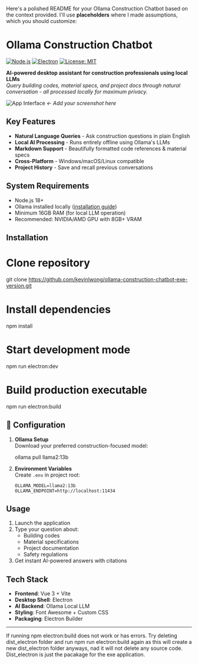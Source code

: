 Here's a polished README for your Ollama Construction Chatbot based on the context provided. I'll use **placeholders** where I made assumptions, which you should customize:


# Ollama Construction Chatbot

[![Node.js](https://img.shields.io/badge/Node.js-18%2B-green)](https://nodejs.org/)
[![Electron](https://img.shields.io/badge/Electron-34-blue)](https://www.electronjs.org/)
[![License: MIT](https://img.shields.io/badge/License-MIT-yellow.svg)](https://opensource.org/licenses/MIT)

**AI-powered desktop assistant for construction professionals using local LLMs**  
*Query building codes, material specs, and project docs through natural conversation - all processed locally for maximum privacy.*

![App Interface](/screenshots/main.png) *← Add your screenshot here*

## Key Features
- **Natural Language Queries** - Ask construction questions in plain English
- **Local AI Processing** - Runs entirely offline using Ollama's LLMs
- **Markdown Support** - Beautifully formatted code references & material specs
- **Cross-Platform** - Windows/macOS/Linux compatible
- **Project History** - Save and recall previous conversations

## System Requirements
- Node.js 18+
- Ollama installed locally ([installation guide](https://ollama.ai/))
- Minimum 16GB RAM (for local LLM operation)
- Recommended: NVIDIA/AMD GPU with 8GB+ VRAM

## Installation


# Clone repository
git clone https://github.com/kevinlwong/ollama-construction-chatbot-exe-version.git

# Install dependencies
npm install

# Start development mode
npm run electron:dev

# Build production executable
npm run electron:build


## 🔧 Configuration

1. **Ollama Setup**  
   Download your preferred construction-focused model:
  
   ollama pull llama2:13b
   

2. **Environment Variables**  
   Create `.env` in project root:
   ```
   OLLAMA_MODEL=llama2:13b
   OLLAMA_ENDPOINT=http://localhost:11434
   ```


## Usage
1. Launch the application
2. Type your question about:
   - Building codes
   - Material specifications
   - Project documentation
   - Safety regulations
3. Get instant AI-powered answers with citations

## Tech Stack
- **Frontend**: Vue 3 + Vite
- **Desktop Shell**: Electron
- **AI Backend**: Ollama Local LLM
- **Styling**: Font Awesome + Custom CSS
- **Packaging**: Electron Builder

---

If running npm electron:build does not work or has errors. Try deleting dist_electron folder and run npm run electron:build again as this will create a new dist_electron folder anyways, nad it will not delete any source code. Dist_electron is just the pacakage for the exe application.
